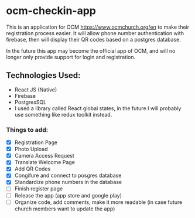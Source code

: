 # ocm-checkin-app
This is an application for OCM <https://www.ocmchurch.org/en> to make their registration process easier. It will allow phone number authentication with firebase, then will display their QR codes based on a postgres database. 

In the future this app may become the official app of OCM, and will no longer only provide support for login and registration.

## Technologies Used: 
- React JS (Native)
- Firebase
- PostgresSQL
- I used a library called React global states, in the future I will probably use something like redux toolkit instead.


### Things to add:
- [x] Registration Page
- [x] Photo Upload
- [x] Camera Access Request
- [x] Translate Welcome Page
- [x] Add QR Codes
- [x] Congifure and connect to posgres database 
- [x] Standardize phone numbers in the database
- [ ] Finish register page
- [ ] Release the app (app store and google play)
- [ ] Organize code, add comments, make it more readable (in case future church members want to update the app)
